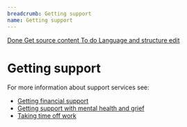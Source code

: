 ```yaml
---
breadcrumb: Getting support
name: Getting support
---
```

<a class="au-progress-indicator__link au-progress-indicator__link--done" href="#url">
      <span class="au-progress-indicator__status">Done</span>
      Get source content 
    </a>
<a class="au-progress-indicator__link au-progress-indicator__link--todo" href="#url">
          <span class="au-progress-indicator__status">To do</span>
          Language and structure edit
</a>

# Getting support

For more information about support services see:

* [Getting financial support](/getting-support/financial-support)
* [Getting support with mental health and grief](/getting-support/mental-health-and-grief)
* [Taking time off work](/getting-support/time-off-work)

